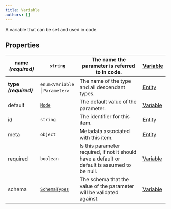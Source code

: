 ```yaml
---
title: Variable
authors: []
---
```


A variable that can be set and used in code.

## Properties

| **name _(required)_** | `string`                              | The name the parameter is referred to in code.                                                | [Variable](./Variable.html) |
| --------------------- | ------------------------------------- | --------------------------------------------------------------------------------------------- | --------------------------- |
| **type _(required)_** | `enum<`​`Variable` \| `Parameter`​`>` | The name of the type and all descendant types.                                                | [Entity](./Entity.html)     |
| default               | [`Node`](./Node.html)                 | The default value of the parameter.                                                           | [Variable](./Variable.html) |
| id                    | `string`                              | The identifier for this item.                                                                 | [Entity](./Entity.html)     |
| meta                  | `object`                              | Metadata associated with this item.                                                           | [Entity](./Entity.html)     |
| required              | `boolean`                             | Is this parameter required, if not it should have a default or default is assumed to be null. | [Variable](./Variable.html) |
| schema                | [`SchemaTypes`](./SchemaTypes.html)   | The schema that the value of the parameter will be validated against.                         | [Variable](./Variable.html) |
